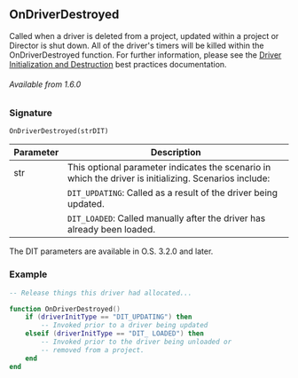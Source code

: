 ## OnDriverDestroyed

Called when a driver is deleted from a project, updated within a project or Director is shut down. All of the driver's timers will be killed within the OnDriverDestroyed function. For further information, please see the [Driver Initialization and Destruction][1] best practices documentation.


###### Available from 1.6.0


### Signature

`OnDriverDestroyed(strDIT) `


| Parameter | Description                                                                                            |
| --------- | ------------------------------------------------------------------------------------------------------ |
| str       | This optional parameter indicates the scenario in which the driver is initializing. Scenarios include: |
|           | `DIT_UPDATING`: Called as a result of the driver being updated.                                        |
|           | `DIT_LOADED`: Called manually after the driver has already been loaded.                                |

The DIT parameters are available in O.S. 3.2.0 and later.


### Example

```lua
-- Release things this driver had allocated...

function OnDriverDestroyed()
    if (driverInitType == "DIT_UPDATING") then
        -- Invoked prior to a driver being updated
    elseif (driverInitType == "DIT_ LOADED") then
        -- Invoked prior to the driver being unloaded or
        -- removed from a project.
    end
end
```

[1]:	https://snap-one.github.io/docs-driverworks-fundamentals/#api-specific-information-driver-initialization-and-destruction